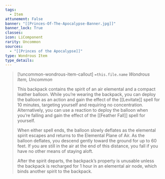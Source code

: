 ```yaml
---
tags:
  - Item
attunement: False
banner: "[[Princes-Of-The-Apocalypse-Banner.jpg]]"
banner_lock: True
classes:
icon: LiComponent
rarity: Uncommon
sources:
  - "[[Princes of the Apocalypse]]"
type: Wondrous Item
type_details: 
---
```

>[!uncommon-wondrous-item-callout] `=this.file.name`
>*Wondrous Item, Uncommon*
>
>This backpack contains the spirit of an air elemental and a compact leather balloon. While you’re wearing the backpack, you can deploy the balloon as an action and gain the effect of the [[Levitate]] spell for 10 minutes, targeting yourself and requiring no concentration. Alternatively, you can use a reaction to deploy the balloon when you’re falling and gain the effect of the [[Feather Fall]] spell for yourself.
>
>When either spell ends, the balloon slowly deflates as the elemental spirit escapes and returns to the Elemental Plane of Air. As the balloon deflates, you descend gently toward the ground for up to 60 feet. If you are still in the air at the end of this distance, you fall if you have no other means of staying aloft.
>
>After the spirit departs, the backpack’s property is unusable unless the backpack is recharged for 1 hour in an elemental air node, which binds another spirit to the backpack.
>
>
